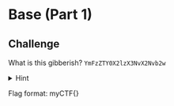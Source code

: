# Base (Part 1)

## Challenge
What is this gibberish? `YmFzZTY0X2lzX3NvX2Nvb2w` 

<details>
<summary>Hint</summary> 
Maybe try out using bases!
</details>

Flag format: myCTF{}